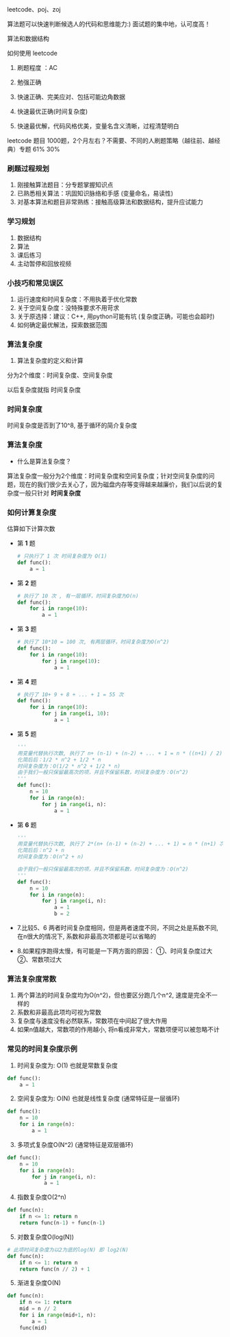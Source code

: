 leetcode、poj、zoj

算法题可以快速判断候选人的代码和思维能力:)
面试题的集中地，认可度高！

算法和数据结构

如何使用 leetcode

1. 刷题程度 ：AC

1. 勉强正确
2. 快速正确、完美应对、包括可能边角数据
3. 快速最优正确(时间复杂度)
4. 快速最优解，代码风格优美，变量名含义清晰，过程清楚明白

leetcode 题目 1000题，2个月左右？不需要、不同的人刷题策略（越往前、越经典）专题 61% 30%

### 刷题过程规划

1. 刚接触算法题目：分专题掌握知识点
2. 已熟悉相关算法：巩固知识脉络和手感 (变量命名，易读性)
3. 对基本算法和题目非常熟练：接触高级算法和数据结构，提升应试能力

### 学习规划

1. 数据结构
2. 算法
3. 课后练习
4. 主动暂停和回放视频

### 小技巧和常见误区

1. 运行速度和时间复杂度：不用执着于优化常数
2. 关于空间复杂度：没特殊要求不用苛求
3. 关于原选择：建议：C++, 用python可能有坑 (复杂度正确，可能也会超时)
4. 如何确定最优解法，探索数据范围

### 算法复杂度

1. 算法复杂度的定义和计算

分为2个维度：时间复杂度、空间复杂度

以后复杂度就指 时间复杂度

### 时间复杂度

时间复杂度是否到了10^8, 基于循环的简介复杂度

### 算法复杂度

- 什么是算法复杂度？

算法复杂度一般分为2个维度：时间复杂度和空间复杂度；针对空间复杂度的问题，现在的我们很少去关心了，因为磁盘内存等变得越来越廉价，我们以后说的复杂度一般只针对 **时间复杂度**

### 如何计算复杂度

估算如下计算次数

- 第 **1** 题

    ```python
    # 只执行了 1 次 时间复杂度为 O(1)
    def func():
        a = 1
    ```


- 第 **2** 题
	```python
    # 执行了 10 次 , 有一层循环，时间复杂度为O(n) 
	def func():
		for i in range(10):
			a = 1	
	```

- 第 **3** 题
	```python
    # 执行了 10*10 = 100 次, 有两层循环，时间复杂度为O(n^2)
	def func():
		for i in range(10):
			for j in range(10):
				a = 1
	```

- 第 **4** 题
	```python
    # 执行了 10+ 9 + 8 + ... + 1 = 55 次
	def func():
		for i in range(10):
			for j in range(i, 10):
				a = 1
	```

- 第 **5** 题
	```python
    '''
    用变量代替执行次数, 执行了 n+ (n-1) + (n-2) + ... + 1 = n * ((n+1) / 2) 次
	化简后后：1/2 * n^2 + 1/2 * n
	时间复杂度为：O(1/2 * n^2 + 1/2 * n)
	由于我们一般只保留最高次的项，并且不保留系数，时间复杂度为：O(n^2)
    '''
	def func():
		n = 10
		for i in range(n):
			for j in range(i, n):
				a = 1
	```
	
	
- 第 **6** 题
	```python
    '''
    用变量代替执行次数, 执行了 2*(n+ (n-1) + (n-2) + ... + 1) = n * (n+1) 次
	化简后后：n^2 + n
	时间复杂度为：O(n^2 + n)
	
	由于我们一般只保留最高次的项，并且不保留系数，时间复杂度为：O(n^2)
	'''
    def func():
		n = 10
		for i in range(n):
			for j in range(i, n):
				a = 1
				b = 2
	```
	

- 7.比较5、6 两者时间复杂度相同，但是两者速度不同，不同之处是系数不同, 在n很大的情况下, 系数和非最高次项都是可以省略的

- 8.如果程序跑得太慢，有可能是一下两方面的原因：
	①、时间复杂度过大 ②、常数项过大

### 算法复杂度常数
1. 两个算法的时间复杂度均为O(n^2)，但也要区分跑几个n^2, 速度是完全不一样的
2. 系数和非最高此项均可视为常数
3. 复杂度与速度没有必然联系，常数项在中间起了很大作用
4. 如果n值越大，常数项的作用越小, 将n看成非常大，常数项便可以被忽略不计

### 常见的时间复杂度示例

1. 时间复杂度为: O(1) 也就是常数复杂度

```python
def func():
	a = 1
```

2. 空间复杂度为: O(N) 也就是线性复杂度 (通常特征是一层循环)

```python
def func():
	n = 10
	for i in range(n):
		a = 1

```

3. 多项式复杂度O(N^2) (通常特征是双层循环)

```python
def func():
	n = 10
	for i in range(n):
		for j in range(i, n):
			a = 1
```

4. 指数复杂度O(2^n)

```python
def func(n):
	if n <= 1: return n
	return func(n-1) + func(n-1)
```

5. 对数复杂度O(log(N))

```python
# 此项时间复杂度为以2为底的log(N) 即 log2(N)
def func(n):
	if n <= 1: return n
	return func(n // 2) + 1
```

5. 渐进复杂度O(N)

```python
def func(n):
	if n <= 1: return
	mid = n // 2
	for i in range(mid+1, n):
		a = 1
	func(mid)
```


